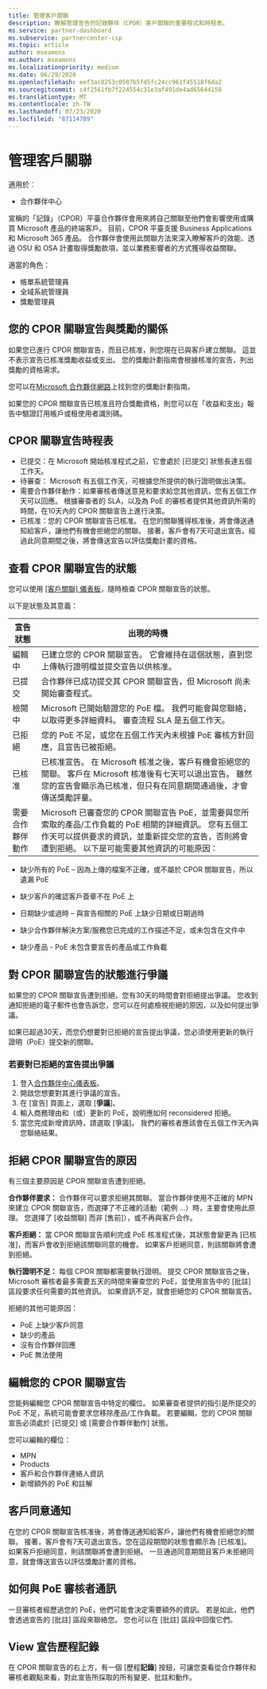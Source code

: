 ```yaml
---
title: 管理客戶關聯
description: 瞭解管理宣告的記錄夥伴（CPOR）客戶關聯的重要程式和時程表。
ms.service: partner-dashboard
ms.subservice: partnercenter-csp
ms.topic: article
author: mseamons
ms.author: mseamons
ms.localizationpriority: medium
ms.date: 06/29/2020
ms.openlocfilehash: eef3ac8253c0507b5fd5fc24cc961f45518f6da2
ms.sourcegitcommit: c4f2561fb7f224554c31e3af491de4ad65644158
ms.translationtype: MT
ms.contentlocale: zh-TW
ms.lasthandoff: 07/23/2020
ms.locfileid: "87114789"
---
```

# <a name="manage-customer-associations"></a>管理客戶關聯

適用於︰

- 合作夥伴中心

宣稱的「記錄」（CPOR）平臺合作夥伴會用來將自己關聯至他們會影響使用或購買 Microsoft 產品的終端客戶。 目前，CPOR 平臺支援 Business Applications 和 Microsoft 365 產品。 合作夥伴會使用此關聯方法來深入瞭解客戶的效能、透過 OSU 和 OSA 計畫取得獎勵款項，並以業務影響者的方式獲得收益關聯。  

適當的角色：

- 帳單系統管理員
- 全域系統管理員
- 獎勵管理員

## <a name="how-your-cpor-association-claim-relates-to-incentives"></a>您的 CPOR 關聯宣告與獎勵的關係

如果您已進行 CPOR 關聯宣告，而且已核准，則您現在已與客戶建立關聯。 這並不表示宣告已核准獎勵收益或支出。 您的獎勵計劃指南會根據核准的宣告，列出獎勵的資格需求。

您可以在[Microsoft 合作夥伴網路](https://aka.ms/partnerincentives)上找到您的獎勵計劃指南。

如果您的 CPOR 關聯宣告已核准且符合獎勵資格，則您可以在「收益和支出」報告中驗證訂用帳戶或租使用者識別碼。 

## <a name="cpor-association-claims-timeline"></a>CPOR 關聯宣告時程表

- 已提交：在 Microsoft 開始核准程式之前，它會處於 [已提交] 狀態長達五個工作天。
- 待審查： Microsoft 有五個工作天，可根據您所提供的執行證明做出決策。
- 需要合作夥伴動作：如果審核者傳送意見和要求給您其他資訊，您有五個工作天可以回應。 根據審查者的 SLA，以及為 PoE 的審核者提供其他資訊所需的時間，在10天內的 CPOR 關聯宣告上進行決策。
- 已核准：您的 CPOR 關聯宣告已核准。 在您的關聯獲得核准後，將會傳送通知給客戶，讓他們有機會拒絕您的關聯。 接著，客戶會有7天可退出宣告。經過此同意期間之後，將會傳送宣告以評估獎勵計畫的資格。

## <a name="view-the-status-of-your-cpor-association-claim"></a>查看 CPOR 關聯宣告的狀態

您可以使用 [[客戶關聯] 儀表板](https://partner.microsoft.com/dashboard/incentives/claims/associations)，隨時檢查 CPOR 關聯宣告的狀態。

以下是狀態及其意義：

| 宣告狀態 | 出現的時機 |
| ------ | ----------- | 
|  編輯中  | 已建立您的 CPOR 關聯宣告。 它會維持在這個狀態，直到您上傳執行證明檔並提交宣告以供核准。   |
|  已提交  | 合作夥伴已成功提交其 CPOR 關聯宣告，但 Microsoft 尚未開始審查程式。   |
|  檢閱中  | Microsoft 已開始驗證您的 PoE 檔。 我們可能會與您聯絡，以取得更多詳細資料。 審查流程 SLA 是五個工作天。  |
|  已拒絕  | 您的 PoE 不足，或您在五個工作天內未根據 PoE 審核方針回應，且宣告已被拒絕。   |
|  已核准  | 已核准宣告。 在 Microsoft 核准之後，客戶有機會拒絕您的關聯。 客戶在 Microsoft 核准後有七天可以退出宣告。 雖然您的宣告會顯示為已核准，但只有在同意期間通過後，才會傳送獎勵評量。   |
|  需要合作夥伴動作  | Microsoft 已審查您的 CPOR 關聯宣告 PoE，並需要與您所索取的產品/工作負載的 PoE 相關的詳細資訊。 您有五個工作天可以提供要求的資訊，並重新提交您的宣告，否則將會遭到拒絕。 以下是可能需要其他資訊的可能原因：

- 缺少所有的 PoE – 因為上傳的檔案不正確，或不屬於 CPOR 關聯宣告，所以遺漏 PoE

- 缺少客戶的確認客戶簽章不在 PoE 上

- 日期缺少或過時 – 與宣告相關的 PoE 上缺少日期或日期過時

- 缺少合作夥伴解決方案/服務您已完成的工作描述不足，或未包含在文件中

- 缺少產品 - PoE 未包含要宣告的產品或工作負載 

## <a name="dispute-the-status-of-a-cpor-association-claim"></a>對 CPOR 關聯宣告的狀態進行爭議

如果您的 CPOR 關聯宣告遭到拒絕，您有30天的時間會對拒絕提出爭議。 您收到通知拒絕的電子郵件也會告訴您，您可以在何處檢視拒絕的原因，以及如何提出爭議。  

如果已超過30天，而您仍想要對已拒絕的宣告提出爭議，您必須使用更新的執行證明（PoE）提交新的關聯。 

### <a name="to-dispute-a-rejected-claim"></a>若要對已拒絕的宣告提出爭議

1. 登入[合作夥伴中心儀表板](https://partner.microsoft.com/dashboard/)。
2. 開啟您想要對其進行爭議的宣告。
3. 在 [宣告] 頁面上，選取 [**爭議**]。
4. 輸入商務理由和（或）更新的 PoE，說明應如何 reconsidered 拒絕。
5. 當您完成新增資訊時，請選取 [爭議]。 我們的審核者應該會在五個工作天內與您聯絡結果。

## <a name="reasons-a-cpor-association-claim-is-rejected"></a>拒絕 CPOR 關聯宣告的原因

有三個主要原因是 CPOR 關聯宣告遭到拒絕。

**合作夥伴要求：** 合作夥伴可以要求拒絕其關聯。 當合作夥伴使用不正確的 MPN 來建立 CPOR 關聯宣告，而選擇了不正確的活動（範例 ...）時，主要會使用此原理。 您選擇了 [收益關聯] 而非 [售前]），或不再與客戶合作。

**客戶拒絕：** 當 CPOR 關聯宣告順利完成 PoE 核准程式後，其狀態會變更為 [已核准]，而客戶會收到拒絕該關聯同意的機會。 如果客戶拒絕同意，則該關聯將會遭到拒絕。

**執行證明不足：** 每個 CPOR 關聯都需要執行證明。 提交 CPOR 關聯宣告之後，Microsoft 審核者最多需要五天的時間來審查您的 PoE，並使用宣告中的 [批註] 區段要求任何需要的其他資訊。 如果資訊不足，就會拒絕您的 CPOR 關聯宣告。

拒絕的其他可能原因：

- PoE 上缺少客戶同意
- 缺少的產品
- 沒有合作夥伴回應
- PoE 無法使用 

## <a name="edit-your-cpor-association-claim"></a>編輯您的 CPOR 關聯宣告

您能夠編輯您 CPOR 關聯宣告中特定的欄位。 如果審查者提供的指引是所提交的 PoE 不足，系統可能會要求您移除產品/工作負載。 若要編輯，您的 CPOR 關聯宣告必須處於 [已提交] 或 [需要合作夥伴動作] 狀態。

您可以編輯的欄位：

- MPN
- Products
- 客戶和合作夥伴連絡人資訊
- 新增額外的 PoE 和註解

## <a name="customer-consent-notification"></a>客戶同意通知

在您的 CPOR 關聯宣告核准後，將會傳送通知給客戶，讓他們有機會拒絕您的關聯。 接著，客戶會有7天可退出宣告。您在這段期間的狀態會顯示為 [已核准]。 如果客戶拒絕同意，則該關聯將會遭到拒絕。 一旦通過同意期間且客戶未拒絕同意，就會傳送宣告以評估獎勵計畫的資格。

## <a name="how-to-communicate-with-poe-reviewers"></a>如何與 PoE 審核者通訊

一旦審核者經歷過您的 PoE，他們可能會決定需要額外的資訊。 若是如此，他們會透過宣告的 [批註] 區段來聯絡您。 您也可以在 [批註] 區段中回復它們。

## <a name="view-claim-history"></a>View 宣告歷程記錄

在 CPOR 關聯宣告的右上方，有一個 [歷程**記錄**] 按鈕，可讓您查看從合作夥伴和審核者觀點來看，對此宣告所採取的所有變更、批註和動作。
